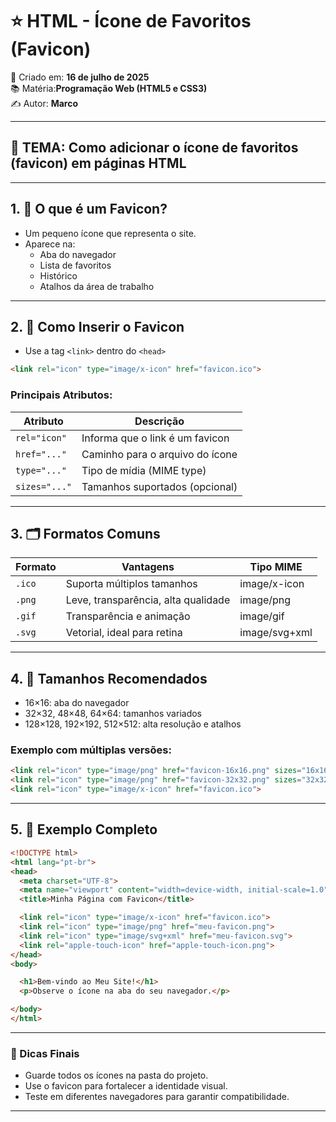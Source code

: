 
# ⭐ HTML - Ícone de Favoritos (Favicon)

📅 Criado em: **16 de julho de 2025**  
📚 Matéria:**Programação Web (HTML5 e CSS3)**  
✍️ Autor: **Marco**

---

## 🎯 TEMA: Como adicionar o ícone de favoritos (favicon) em páginas HTML

---

## 1. 🧠 O que é um Favicon?

- Um pequeno ícone que representa o site.
- Aparece na:
  - Aba do navegador
  - Lista de favoritos
  - Histórico
  - Atalhos da área de trabalho

---

## 2. 🔗 Como Inserir o Favicon

- Use a tag `<link>` dentro do `<head>`

```html
<link rel="icon" type="image/x-icon" href="favicon.ico">
```

### Principais Atributos:
| Atributo | Descrição |
|----------|-----------|
| `rel="icon"` | Informa que o link é um favicon |
| `href="..."` | Caminho para o arquivo do ícone |
| `type="..."` | Tipo de mídia (MIME type) |
| `sizes="..."` | Tamanhos suportados (opcional) |

---

## 3. 🗂️ Formatos Comuns

| Formato | Vantagens | Tipo MIME |
|---------|-----------|-----------|
| `.ico` | Suporta múltiplos tamanhos | image/x-icon |
| `.png` | Leve, transparência, alta qualidade | image/png |
| `.gif` | Transparência e animação | image/gif |
| `.svg` | Vetorial, ideal para retina | image/svg+xml |

---

## 4. 📐 Tamanhos Recomendados

- 16×16: aba do navegador
- 32×32, 48×48, 64×64: tamanhos variados
- 128×128, 192×192, 512×512: alta resolução e atalhos

### Exemplo com múltiplas versões:

```html
<link rel="icon" type="image/png" href="favicon-16x16.png" sizes="16x16">
<link rel="icon" type="image/png" href="favicon-32x32.png" sizes="32x32">
<link rel="icon" type="image/x-icon" href="favicon.ico">
```

---

## 5. 🧪 Exemplo Completo

```html
<!DOCTYPE html>
<html lang="pt-br">
<head>
  <meta charset="UTF-8">
  <meta name="viewport" content="width=device-width, initial-scale=1.0">
  <title>Minha Página com Favicon</title>

  <link rel="icon" type="image/x-icon" href="favicon.ico">
  <link rel="icon" type="image/png" href="meu-favicon.png">
  <link rel="icon" type="image/svg+xml" href="meu-favicon.svg">
  <link rel="apple-touch-icon" href="apple-touch-icon.png">
</head>
<body>

  <h1>Bem-vindo ao Meu Site!</h1>
  <p>Observe o ícone na aba do seu navegador.</p>

</body>
</html>
```

---

### 📌 Dicas Finais

- Guarde todos os ícones na pasta do projeto.
- Use o favicon para fortalecer a identidade visual.
- Teste em diferentes navegadores para garantir compatibilidade.

---
